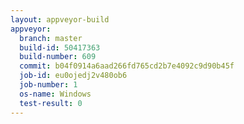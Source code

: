 ```yaml
---
layout: appveyor-build
appveyor:
  branch: master
  build-id: 50417363
  build-number: 609
  commit: b04f0914a6aad266fd765cd2b7e4092c9d90b45f
  job-id: eu0ojedj2v480ob6
  job-number: 1
  os-name: Windows
  test-result: 0
---
```

